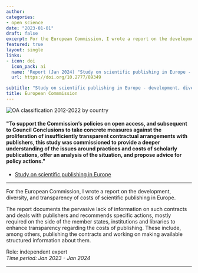 ```yaml
---
author: 
categories:
- open science
date: "2023-01-01"
draft: false
excerpt: For the European Commission, I wrote a report on the development, diversity, and transparency of costs of scientific publishing in Europe.
featured: true
layout: single
links:
- icon: doi
  icon_pack: ai
  name: 'Report (Jan 2024) "Study on scientific publishing in Europe - development, diversity, and transparency of costs"'
  url: https://doi.org/10.2777/89349

subtitle: "Study on scientific publishing in Europe - development, diversity, and transparency of costs"
title: European Commmission
---
```


![OA classification 2012-2022 by country](ec_study_fig_11.png "OA classification 2012-2022 by country")

#### "To support the Commission’s policies on open access, and subsequent to Council Conclusions to take concrete measures against the proliferation of insufficiently transparent contractual arrangements with publishers, this study was commissioned to provide a deeper understanding of the issues around practices and costs of scholarly publications, offer an analysis of the situation, and propose advice for policy actions."

- [Study on scientific publishing in Europe](https://doi.org/10.2777/89349)
---

For the European Commission, I wrote a report on the development, diversity, and transparency of costs of scientific publishing in Europe.  
  
The report documents the pervasive lack of information on such contracts and deals with publishers and recommends specific actions, mostly required on the side of the member states, institutions and libraries to enhance transparency regarding the costs of publishing. These include, among others, publishing the contracts and working on making available structured information about them.

Role: independent expert  
*Time period: Jan 2023 - Jan 2024*

---

